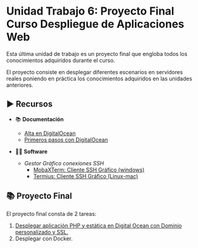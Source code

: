 # Unidad Trabajo 6: Proyecto Final Curso Despliegue de Aplicaciones Web

Esta última unidad de trabajo es un proyecto final que engloba todos los conocimientos adquiridos durante el curso.

El proyecto consiste en desplegar diferentes escenarios en servidores reales poniendo en práctica los conocimientos adquiridos en las unidades anteriores.

## ▶️ Recursos

- 📚 **Documentación**
  - [Alta en DigitalOcean](./doc/01.extra.digital-ocean-alta.md)
  - [Primeros pasos con DigitalOcean](./doc/02.digital-ocean.onboarding.md)

- 🧑‍💻 **Software**

  - *Gestor Gráfico conexiones SSH*
    - [MobaXTerm: Cliente SSH Gráfico (windows)](https://mobaxterm.mobatek.net/download.html)
    - [Termius: Cliente SSH Gráfico (Linux-mac)](https://termius.com/)


## 📚 Proyecto Final

El proyecto final consta de 2 tareas:

1. [Desplegar aplicación PHP y estática en Digital Ocean con Dominio personalizado y SSL.](./TE6.1/te61_tarea.md)
2. Desplegar con Docker.
